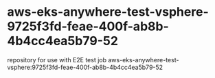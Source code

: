 # aws-eks-anywhere-test-vsphere-9725f3fd-feae-400f-ab8b-4b4cc4ea5b79-52
repository for use with E2E test job aws-eks-anywhere-test-vsphere:9725f3fd-feae-400f-ab8b-4b4cc4ea5b79-52
